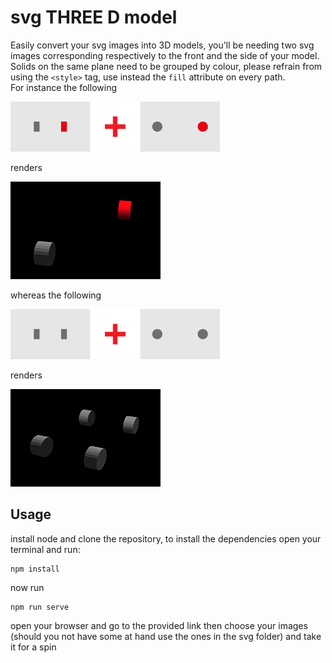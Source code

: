 # svg THREE D model
Easily convert your svg images into 3D models,
you'll be needing two svg images corresponding respectively to the front and the side of your model.
Solids on the same plane need to be grouped by colour, please refrain from using the `<style>` tag, 
use instead the `fill` attribute on every path.  
For instance the following  

![union of different colours](./assets/union_red_grey.jpg)  

renders  

![reds and greys](./assets/wheels_red_grey.png)  
  
whereas the following  

![union of diffesamerent colours](./assets/union_grey.jpg)  

renders  

![just greys](./assets/wheels_grey.png)  

## Usage
install node and clone the repository, to install the dependencies open your terminal and run:

```
npm install
```

now run

```
npm run serve
```

open your browser and go to the provided link then choose your images 
(should you not have some at hand use the ones in the svg folder) and take it for a spin



